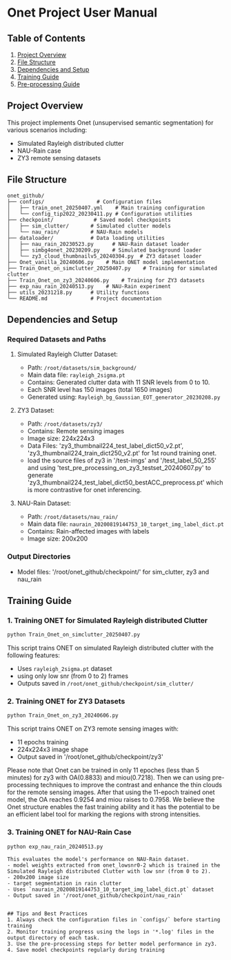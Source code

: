 # Onet Project User Manual

## Table of Contents
1. [Project Overview](#project-overview)
2. [File Structure](#file-structure)
3. [Dependencies and Setup](#dependencies-and-setup)
4. [Training Guide](#training-guide)
6. [Pre-processing Guide](#pre-processing-guide)

## Project Overview
This project implements Onet (unsupervised semantic segmentation) for various scenarios including:
- Simulated Rayleigh distributed clutter
- NAU-Rain case
- ZY3 remote sensing datasets

## File Structure
```
onet_github/
├── configs/                 # Configuration files
│   ├── train_onet_20250407.yml    # Main training configuration
│   └── config_tip2022_20230411.py # Configuration utilities
├── checkpoint/             # Saved model checkpoints
│   ├── sim_clutter/       # Simulated clutter models
│   └── nau_rain/          # NAU-Rain models
├── dataloader/            # Data loading utilities
│   ├── nau_rain_20230523.py      # NAU-Rain dataset loader
│   ├── simbg4onet_20230209.py    # Simulated background loader
│   └── zy3_cloud_thumbnailv5_20240304.py  # ZY3 dataset loader
├── Onet_vanilla_20240606.py    # Main ONET model implementation
├── Train_Onet_on_simclutter_20250407.py    # Training for simulated clutter
├── Train_Onet_on_zy3_20240606.py    # Training for ZY3 datasets
├── exp_nau_rain_20240513.py    # NAU-Rain experiment
├── utils_20231218.py      # Utility functions
└── README.md              # Project documentation
```

## Dependencies and Setup

### Required Datasets and Paths
1. Simulated Rayleigh Clutter Dataset:
   - Path: `/root/datasets/sim_background/`
   - Main data file: `rayleigh_2sigma.pt`
   - Contains: Generated clutter data with 11 SNR levels from 0 to 10.
   - Each SNR level has 150 images (total 1650 images)
   - Generated using: `Rayleigh_bg_Gaussian_EOT_generator_20230208.py`

2. ZY3 Dataset:
   - Path: `/root/datasets/zy3/`
   - Contains: Remote sensing images
   - Image size: 224x224x3
   - Data Files: 'zy3_thumbnail224_test_label_dict50_v2.pt', 'zy3_thumbnail224_train_dict250_v2.pt' for 1st round training onet.
   - load the source files of zy3 in '/test-imgs' and '/test_label_50_255' and using 'test_pre_processing_on_zy3_testset_20240607.py' to generate 'zy3_thumbnail224_test_label_dict50_bestACC_preprocess.pt' which is more contrastive for onet inferencing.

3. NAU-Rain Dataset:
   - Path: `/root/datasets/nau_rain/`
   - Main data file: `naurain_20200819144753_10_target_img_label_dict.pt`
   - Contains: Rain-affected images with labels
   - Image size: 200x200

### Output Directories
- Model files: '/root/onet_github/checkpoint/' for sim_clutter, zy3 and nau_rain


## Training Guide

### 1. Training ONET for Simulated Rayleigh distributed Clutter
```bash
python Train_Onet_on_simclutter_20250407.py
```
This script trains ONET on simulated Rayleigh distributed clutter with the following features:
- Uses `rayleigh_2sigma.pt` dataset
- using only low snr (from 0 to 2) frames 
- Outputs saved in `/root/onet_github/checkpoint/sim_clutter/`

### 2. Training ONET for ZY3 Datasets
```bash
python Train_Onet_on_zy3_20240606.py
```
This script trains ONET on ZY3 remote sensing images with:
- 11 epochs training
- 224x224x3 image shape
- Output saved in '/root/onet_github/checkpoint/zy3'

Please note that Onet can be trained in only 11 epoches (less than 5 minutes) for zy3 with OA(0.8833) and miou(0.7218). Then we can using pre-processing techniques to improve the contrast and enhance the thin clouds for the remote sensing images. After that using the 11-epoch trained onet model, the OA reaches 0.9254 and miou raises to 0.7958. We believe the Onet structure enables the fast training ability and it has the potential to be an efficient label tool for marking the regions with strong intensities. 


### 3. Training ONET for NAU-Rain Case
```bash
python exp_nau_rain_20240513.py
```
```
This evaluates the model's performance on NAU-Rain dataset.
- model weights extracted from onet_lowsnr0-2 which is trained in the Simulated Rayleigh distributed Clutter with low snr (from 0 to 2).
- 200x200 image size
- target segmentation in rain clutter
- Uses `naurain_20200819144753_10_target_img_label_dict.pt` dataset
- Output saved in '/root/onet_github/checkpoint/nau_rain'


## Tips and Best Practices
1. Always check the configuration files in `configs/` before starting training
2. Monitor training progress using the logs in '*.log' files in the output directory of each task.
3. Use the pre-processing steps for better model performance in zy3.
4. Save model checkpoints regularly during training
